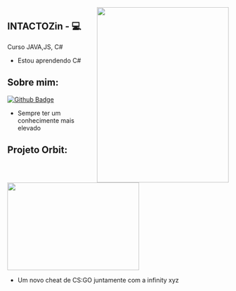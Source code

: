 <img align="right" width="300" height="400" src="https://github.com/INTACTOZ/INTACTOZin/blob/main/giphy%20(4).gif">

## INTACTOZin - :computer: 

Curso JAVA,JS, C# 
- Estou aprendendo C#




## Sobre mim:
[![Github Badge](https://img.shields.io/badge/-Github-000?style=flat-square&logo=Github&logoColor=white&link=link_do_seu_perfil_no_github)](https://github.com/INTACTOZ)

- Sempre ter um conhecimente mais elevado




## Projeto Orbit:
[<img align="center" width="300" height="200" src="https://github.com/INTACTOZ/INTACTOZin/blob/main/infiorbit.png">](https://discord.gg/WN5Vwr9kVp)

- Um novo cheat de CS:GO juntamente com a infinity xyz
